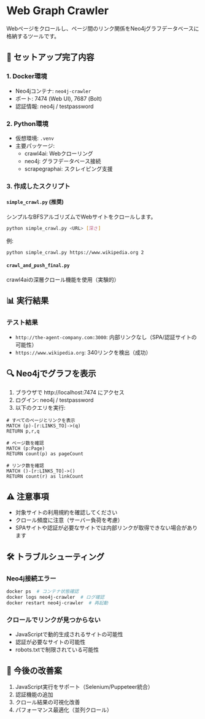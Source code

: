 # Web Graph Crawler

Webページをクロールし、ページ間のリンク関係をNeo4jグラフデータベースに格納するツールです。

## 🚀 セットアップ完了内容

### 1. Docker環境
- Neo4jコンテナ: `neo4j-crawler`
- ポート: 7474 (Web UI), 7687 (Bolt)
- 認証情報: neo4j / testpassword

### 2. Python環境
- 仮想環境: `.venv`
- 主要パッケージ:
  - crawl4ai: Webクローリング
  - neo4j: グラフデータベース接続
  - scrapegraphai: スクレイピング支援

### 3. 作成したスクリプト

#### `simple_crawl.py` (推奨)
シンプルなBFSアルゴリズムでWebサイトをクロールします。

```bash
python simple_crawl.py <URL> [深さ]
```

例:
```bash
python simple_crawl.py https://www.wikipedia.org 2
```

#### `crawl_and_push_final.py`
crawl4aiの深層クロール機能を使用（実験的）

## 📊 実行結果

### テスト結果
- `http://the-agent-company.com:3000`: 内部リンクなし（SPA/認証サイトの可能性）
- `https://www.wikipedia.org`: 340リンクを検出（成功）

## 🔍 Neo4jでグラフを表示

1. ブラウザで http://localhost:7474 にアクセス
2. ログイン: neo4j / testpassword
3. 以下のクエリを実行:

```cypher
# すべてのページとリンクを表示
MATCH (p)-[r:LINKS_TO]->(q) 
RETURN p,r,q

# ページ数を確認
MATCH (p:Page) 
RETURN count(p) as pageCount

# リンク数を確認
MATCH ()-[r:LINKS_TO]->() 
RETURN count(r) as linkCount
```

## ⚠️ 注意事項

- 対象サイトの利用規約を確認してください
- クロール頻度に注意（サーバー負荷を考慮）
- SPAサイトや認証が必要なサイトでは内部リンクが取得できない場合があります

## 🛠️ トラブルシューティング

### Neo4j接続エラー
```bash
docker ps  # コンテナ状態確認
docker logs neo4j-crawler  # ログ確認
docker restart neo4j-crawler  # 再起動
```

### クロールでリンクが見つからない
- JavaScriptで動的生成されるサイトの可能性
- 認証が必要なサイトの可能性
- robots.txtで制限されている可能性

## 📝 今後の改善案

1. JavaScript実行をサポート（Selenium/Puppeteer統合）
2. 認証機能の追加
3. クロール結果の可視化改善
4. パフォーマンス最適化（並列クロール） 